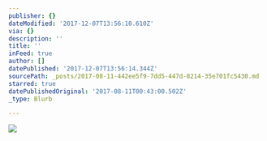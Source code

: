 ```yaml
---
publisher: {}
dateModified: '2017-12-07T13:56:10.610Z'
via: {}
description: ''
title: ''
inFeed: true
author: []
datePublished: '2017-12-07T13:56:14.344Z'
sourcePath: _posts/2017-08-11-442ee5f9-7dd5-447d-8214-35e701fc5430.md
starred: true
datePublishedOriginal: '2017-08-11T00:43:00.502Z'
_type: Blurb

---
```

![](https://the-grid-user-content.s3-us-west-2.amazonaws.com/55fe8d37-7fe3-455d-82df-5200f88d7ac7.jpg)